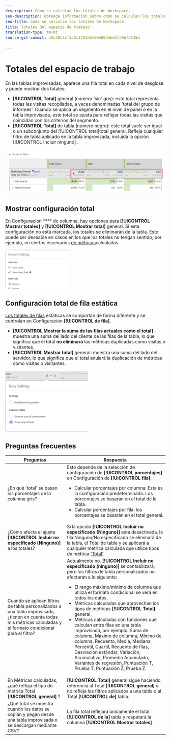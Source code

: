 ```yaml
---
description: Cómo se calculan los totales de Workspace.
seo-description: Obtenga información sobre cómo se calculan los totales de Workspace.
seo-title: Cómo se calculan los totales de Workspace.
title: Totales del espacio de trabajo
translation-type: tm+mt
source-git-commit: a2c38c2cf3a2c1451e2c60e003ebe1fa9bfd145d

---
```



# Totales del espacio de trabajo

En las tablas improvisadas, aparece una fila total en cada nivel de desglose y puede mostrar dos totales:

* **[!UICONTROL Total]** general (número 'sin' gris): este total representa todas las visitas recopiladas, a veces denominadas 'total del grupo de informes'. Cuando se aplica un segmento en el nivel de panel o en la tabla improvisada, este total se ajusta para reflejar todas las visitas que coincidan con los criterios del segmento.
* **[!UICONTROL Total]** de tabla (número negro): este total suele ser igual o un subconjunto del [!UICONTROL total]total general. Refleja cualquier filtro de tabla aplicado en la tabla improvisada, incluida la opción [!UICONTROL Incluir ninguno] .

![](assets/total-row.png)

## Mostrar configuración total

En Configuración **** de columna, hay opciones para **[!UICONTROL Mostrar totales]** y **[!UICONTROL Mostrar total]** general. Si esta configuración no está marcada, los totales se eliminarán de la tabla. Esto puede ser deseable en casos en los que los totales no tengan sentido, por ejemplo, en ciertos escenarios [de métricas](https://docs.adobe.com/content/help/en/analytics/components/calculated-metrics/calcmetrics-reference/cm-totals.html)calculadas.

![](assets/column-settings-total.png)

## Configuración total de fila estática

[Los totales de filas](https://docs.adobe.com/content/help/en/analytics/analyze/analysis-workspace/build-workspace-project/column-row-settings/manual-vs-dynamic-rows.html) estáticas se comportan de forma diferente y se controlan en Configuración **[!UICONTROL de fila]**.

* **[!UICONTROL Mostrar la suma de las filas actuales como el total]** : muestra una suma del lado del cliente de las filas de la tabla, lo que significa que el total **no eliminará** las métricas duplicadas como visitas o visitantes.
* **[!UICONTROL Mostrar total]** general: muestra una suma del lado del servidor, lo que significa que el total anulará la duplicación de métricas como visitas o visitantes.

![](assets/static-rows.png)

## Preguntas frecuentes

| Preguntas | Respuesta |
|---|---|
| ¿En qué 'total' se basan los porcentajes de la columna gris? | Esto depende de la selección de configuración de **[!UICONTROL porcentajes]** en Configuración de **[!UICONTROL fila]**:<ul><li>Calcular porcentajes por columna: Esta es la configuración predeterminada. Los porcentajes se basarán en el total de la tabla.</li><li>Calcular porcentajes por fila: los porcentajes se basarán en el total general.</li></ul> |
| ¿Cómo afecta el ajuste **[!UICONTROL Incluir no especificado (Ninguno)]** a los totales? | Si la opción **[!UICONTROL Incluir no especificado (Ninguno)]** está desactivada, la fila Ninguno/No especificado se eliminará de la tabla, el Total de tabla y se aplicará a cualquier métrica calculada que utilice tipos de métrica ['Total'](https://docs.adobe.com/content/help/en/analytics/components/calculated-metrics/calcmetric-workflow/m-metric-type-alloc.html) |
| Cuando se aplican filtros de tabla personalizados a una tabla improvisada, ¿tienen en cuenta todas mis métricas calculadas y el formato condicional para el filtro? | Actualmente no. **[!UICONTROL Incluir no especificado (ninguno)]** se contabilizará, pero los filtros de tabla personalizados no afectarán a lo siguiente:<ul><li>El rango máximo/mínimo de columna que utiliza el formato condicional se verá en todos los datos.</li><li>Métricas calculadas que aprovechan los tipos de métricas **[!UICONTROL Total]** general.</li><li>Métricas calculadas con funciones que calculan entre filas en una tabla improvisada, por ejemplo: Suma de columna, Máximo de columna, Mínimo de columna, Recuento, Media, Mediana, Percentil, Cuartil, Recuento de filas, Desviación estándar, Variación, Acumulativo, Promedio Acumulado, Variantes de regresión, Puntuación T, Prueba T, Puntuación Z, Prueba Z.</li></ul> |
| En Métricas calculadas, ¿qué refleja el tipo de métrica Total **[!UICONTROL general]** ? | **[!UICONTROL Total]** general sigue haciendo referencia al Total **[!UICONTROL general]** y no refleja los filtros aplicados a una tabla o al Total **[!UICONTROL de]** tabla. |
| ¿Qué total se muestra cuando los datos se copian y pegan desde una tabla improvisada o se descargan mediante CSV? | La fila total reflejará únicamente el total **[!UICONTROL de la]** tabla y respetará la columna **[!UICONTROL Mostrar totales]** . |

